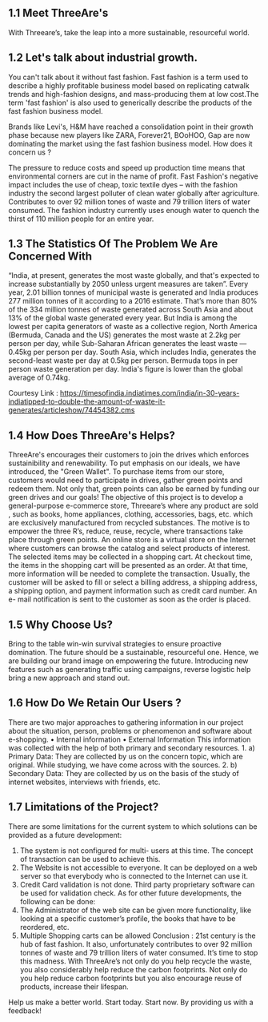 ## 1.1 Meet ThreeAre's
With Threeare’s, take the leap into a more sustainable, resourceful world.

## 1.2 Let's talk about industrial growth.
You can't talk about it without fast fashion. Fast fashion is a term used to describe a highly profitable business model based on replicating catwalk trends and high-fashion designs, and mass-producing them at low cost.The term 'fast fashion' is also used to generically describe the products of the fast fashion business model.

Brands like Levi's, H&M have reached a consolidation point in their growth phase because new players like ZARA, Forever21, BOoHOO, Gap are now dominating the market using the fast fashion business model. How does it concern us ?

The pressure to reduce costs and speed up production time means that environmental corners are cut in the name of profit. Fast Fashion's negative impact includes the use of cheap, toxic textile dyes – with the fashion industry the second largest polluter of clean water globally after agriculture. Contributes to over 92 million tones of waste and 79 trillion liters of water consumed. The fashion industry currently uses enough water to quench the thirst of 110 million people for an entire year.

## 1.3 The Statistics Of The Problem We Are Concerned With
“India, at present, generates the most waste globally, and that's expected to increase substantially by 2050 unless urgent measures are taken”. Every year, 2.01 billion tonnes of municipal waste is generated and India produces 277 million tonnes of it according to a 2016 estimate. That’s more than 80% of the 334 million tonnes of waste generated across South Asia and about 13% of the global waste generated every year. But India is among the lowest per capita generators of waste as a collective region, North America (Bermuda, Canada and the US) generates the most waste at 2.2kg per person per day, while Sub-Saharan African generates the least waste — 0.45kg per person per day. South Asia, which includes India, generates the second-least waste per day at 0.5kg per person. Bermuda tops in per person waste generation per day. India's figure is lower than the global average of 0.74kg.

Courtesy Link : https://timesofindia.indiatimes.com/india/in-30-years-indiatipped-to-double-the-amount-of-waste-it-generates/articleshow/74454382.cms

## 1.4 How Does ThreeAre's Helps?
ThreeAre's encourages their customers to join the drives which enforces sustainibility and renewability. To put emphasis on our ideals, we have introduced, the "Green Wallet". To purchase items from our store, customers would need to participate in drives, gather green points and redeem them. Not only that, green points can also be earned by funding our green drives and our goals! The objective of this project is to develop a general-purpose e-commerce store, Threeare’s where any product are sold , such as books, home appliances, clothing, accessories, bags, etc. which are exclusively manufactured from recycled substances. The motive is to empower the three R’s, reduce, reuse, recycle, where transactions take place through green points. An online store is a virtual store on the Internet where customers can browse the catalog and select products of interest. The selected items may be collected in a shopping cart. At checkout time, the items in the shopping cart will be presented as an order. At that time, more information will be needed to complete the transaction. Usually, the customer will be asked to fill or select a billing address, a shipping address, a shipping option, and payment information such as credit card number. An e- mail notification is sent to the customer as soon as the order is placed.

## 1.5 Why Choose Us?
Bring to the table win-win survival strategies to ensure proactive domination.
The future should be a sustainable, resourceful one. Hence, we are building our brand image on empowering the future.
Introducing new features such as generating traffic using campaigns, reverse logistic help bring a new approach and stand out.

## 1.6 How Do We Retain Our Users ?
There are two major approaches to gathering information in our project about the situation, person, problems or phenomenon and software about e-shopping. • Internal information • External Information This information was collected with the help of both primary and secondary resources. 1. a) Primary Data: They are collected by us on the concern topic, which are original. While studying, we have come across with the sources. 2. b) Secondary Data: They are collected by us on the basis of the study of internet websites, interviews with friends, etc.

## 1.7 Limitations of the Project?
There are some limitations for the current system to which solutions can be provided as a future development: 
1. The system is not configured for multi- users at this time. The concept of transaction can be used to achieve this. 
2. The Website is not accessible to everyone. It can be deployed on a web server so that everybody who is connected to the Internet can use it. 
3. Credit Card validation is not done. Third party proprietary software can be used for validation check. As for other future developments, the following can be done: 
1. The Administrator of the web site can be given more functionality, like looking at a specific customer’s profile, the books that have to be reordered, etc. 
2. Multiple Shopping carts can be allowed Conclusion : 21st century is the hub of fast fashion. It also, unfortunately contributes to over 92 million tonnes of waste and 79 trillion liters of water consumed. It’s time to stop this madness. With ThreeAre’s not only do you help recycle the waste, you also considerably help reduce the carbon footprints. Not only do you help reduce carbon footprints but you also encourage reuse of products, increase their lifespan.

Help us make a better world. Start today. Start now. By providing us with a feedback!
